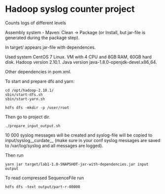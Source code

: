 # Hadoop syslog counter project

Counts logs of different levels

Assembly system - Maven:
Clean -> Package (or Install, but jar-file is generated during the package step).

In target/ appears jar-file with dependences.

Used system CentOS 7 Linux. VM with 4 CPU and 8GB RAM, 60GB hard disk.
Hadoop version 2.10.1.
Java version java-1.8.0-openjdk-devel.x86_64.

Other dependencies in pom.xml.

To start and prepare dfs and yarn:
```
cd /opt/hadoop-2.10.1/
sbin/start-dfs.sh
sbin/start-yarn.sh

hdfs dfs -mkdir -p /user/root
```

Then go to project dir.
```
./prepare_input_output.sh
```

10 000 syslog messages will be created and syslog-file will be copied to input/syslog__curdate__ (make sure in your conf syslog messages are saved to /var/log/syslog and all messages are logged).

Then run 
```
yarn jar target/lab1-1.0-SNAPSHOT-jar-with-dependencies.jar input output
```

To read compressed SequenceFile run
```
hdfs dfs -text output/part-r-00000
```
